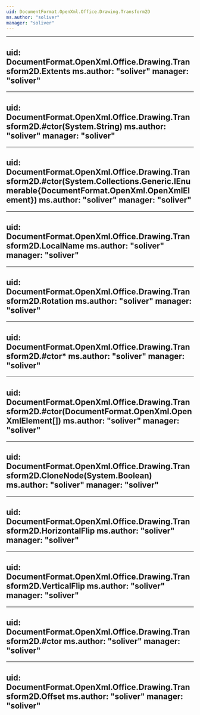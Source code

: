 ```yaml
---
uid: DocumentFormat.OpenXml.Office.Drawing.Transform2D
ms.author: "soliver"
manager: "soliver"
---
```


---
uid: DocumentFormat.OpenXml.Office.Drawing.Transform2D.Extents
ms.author: "soliver"
manager: "soliver"
---

---
uid: DocumentFormat.OpenXml.Office.Drawing.Transform2D.#ctor(System.String)
ms.author: "soliver"
manager: "soliver"
---

---
uid: DocumentFormat.OpenXml.Office.Drawing.Transform2D.#ctor(System.Collections.Generic.IEnumerable{DocumentFormat.OpenXml.OpenXmlElement})
ms.author: "soliver"
manager: "soliver"
---

---
uid: DocumentFormat.OpenXml.Office.Drawing.Transform2D.LocalName
ms.author: "soliver"
manager: "soliver"
---

---
uid: DocumentFormat.OpenXml.Office.Drawing.Transform2D.Rotation
ms.author: "soliver"
manager: "soliver"
---

---
uid: DocumentFormat.OpenXml.Office.Drawing.Transform2D.#ctor*
ms.author: "soliver"
manager: "soliver"
---

---
uid: DocumentFormat.OpenXml.Office.Drawing.Transform2D.#ctor(DocumentFormat.OpenXml.OpenXmlElement[])
ms.author: "soliver"
manager: "soliver"
---

---
uid: DocumentFormat.OpenXml.Office.Drawing.Transform2D.CloneNode(System.Boolean)
ms.author: "soliver"
manager: "soliver"
---

---
uid: DocumentFormat.OpenXml.Office.Drawing.Transform2D.HorizontalFlip
ms.author: "soliver"
manager: "soliver"
---

---
uid: DocumentFormat.OpenXml.Office.Drawing.Transform2D.VerticalFlip
ms.author: "soliver"
manager: "soliver"
---

---
uid: DocumentFormat.OpenXml.Office.Drawing.Transform2D.#ctor
ms.author: "soliver"
manager: "soliver"
---

---
uid: DocumentFormat.OpenXml.Office.Drawing.Transform2D.Offset
ms.author: "soliver"
manager: "soliver"
---
